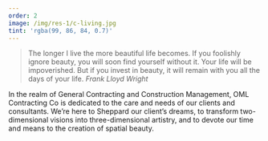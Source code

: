 ```yaml
---
order: 2
image: /img/res-1/c-living.jpg
tint: 'rgba(99, 86, 84, 0.7)'
---
```


> The longer I live the more beautiful life becomes.
> If you foolishly ignore beauty, you will soon find yourself without it.
> Your life will be impoverished.
> But if you invest in beauty,
> it will remain with you all the days of your life.
<cite>Frank Lloyd Wright</cite>

In the realm of General Contracting and Construction Management,
OML Contracting Co is dedicated to the care and needs of our
clients and consultants. We’re here to Sheppard our client’s dreams,
to transform two-dimensional visions into three-dimensional artistry,
and to devote our time and means to the creation of spatial beauty.
